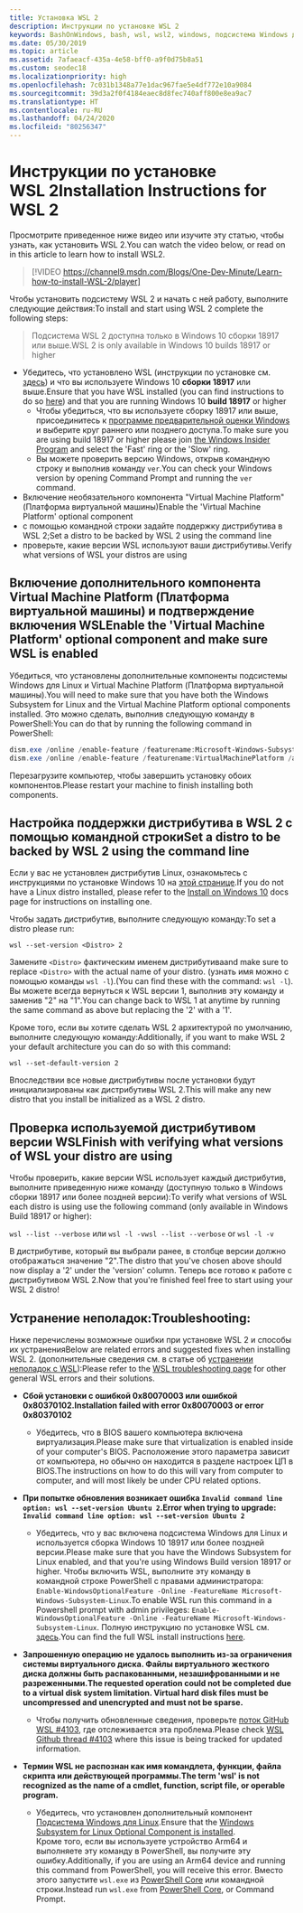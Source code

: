 ```yaml
---
title: Установка WSL 2
description: Инструкции по установке WSL 2
keywords: BashOnWindows, bash, wsl, wsl2, windows, подсистема Windows для Linux, windowssubsystem, ubuntu, debian, suse, windows 10, установка
ms.date: 05/30/2019
ms.topic: article
ms.assetid: 7afaeacf-435a-4e58-bff0-a9f0d75b8a51
ms.custom: seodec18
ms.localizationpriority: high
ms.openlocfilehash: 7c031b1348a77e1dac967fae5e4df772e10a9084
ms.sourcegitcommit: 39d3a2f0f4184eaec8d8fec740aff800e8ea9ac7
ms.translationtype: HT
ms.contentlocale: ru-RU
ms.lasthandoff: 04/24/2020
ms.locfileid: "80256347"
---
```

# <a name="installation-instructions-for-wsl-2"></a><span data-ttu-id="5fc5c-104">Инструкции по установке WSL 2</span><span class="sxs-lookup"><span data-stu-id="5fc5c-104">Installation Instructions for WSL 2</span></span>

<span data-ttu-id="5fc5c-105">Просмотрите приведенное ниже видео или изучите эту статью, чтобы узнать, как установить WSL 2.</span><span class="sxs-lookup"><span data-stu-id="5fc5c-105">You can watch the video below, or read on in this article to learn how to install WSL2.</span></span> 

> [!VIDEO https://channel9.msdn.com/Blogs/One-Dev-Minute/Learn-how-to-install-WSL-2/player]

<span data-ttu-id="5fc5c-106">Чтобы установить подсистему WSL 2 и начать с ней работу, выполните следующие действия:</span><span class="sxs-lookup"><span data-stu-id="5fc5c-106">To install and start using WSL 2 complete the following steps:</span></span>

> <span data-ttu-id="5fc5c-107">Подсистема WSL 2 доступна только в Windows 10 сборки 18917 или выше.</span><span class="sxs-lookup"><span data-stu-id="5fc5c-107">WSL 2 is only available in Windows 10 builds 18917 or higher</span></span>

- <span data-ttu-id="5fc5c-108">Убедитесь, что установлено WSL (инструкции по установке см. [здесь](./install-win10.md)) и что вы используете Windows 10 **сборки 18917** или выше.</span><span class="sxs-lookup"><span data-stu-id="5fc5c-108">Ensure that you have WSL installed (you can find instructions to do so [here](./install-win10.md)) and that you are running Windows 10 **build 18917** or higher</span></span>
   - <span data-ttu-id="5fc5c-109">Чтобы убедиться, что вы используете сборку 18917 или выше, присоединитесь к [программе предварительной оценки Windows](https://insider.windows.com/en-us/) и выберите круг раннего или позднего доступа.</span><span class="sxs-lookup"><span data-stu-id="5fc5c-109">To make sure you are using build 18917 or higher please join [the Windows Insider Program](https://insider.windows.com/en-us/) and select the 'Fast' ring or the 'Slow' ring.</span></span> 
   - <span data-ttu-id="5fc5c-110">Вы можете проверить версию Windows, открыв командную строку и выполнив команду `ver`.</span><span class="sxs-lookup"><span data-stu-id="5fc5c-110">You can check your Windows version by opening Command Prompt and running the `ver` command.</span></span>
- <span data-ttu-id="5fc5c-111">Включение необязательного компонента "Virtual Machine Platform" (Платформа виртуальной машины)</span><span class="sxs-lookup"><span data-stu-id="5fc5c-111">Enable the 'Virtual Machine Platform' optional component</span></span>
- <span data-ttu-id="5fc5c-112">с помощью командной строки задайте поддержку дистрибутива в WSL 2;</span><span class="sxs-lookup"><span data-stu-id="5fc5c-112">Set a distro to be backed by WSL 2 using the command line</span></span>
- <span data-ttu-id="5fc5c-113">проверьте, какие версии WSL используют ваши дистрибутивы.</span><span class="sxs-lookup"><span data-stu-id="5fc5c-113">Verify what versions of WSL your distros are using</span></span>

## <a name="enable-the-virtual-machine-platform-optional-component-and-make-sure-wsl-is-enabled"></a><span data-ttu-id="5fc5c-114">Включение дополнительного компонента Virtual Machine Platform (Платформа виртуальной машины) и подтверждение включения WSL</span><span class="sxs-lookup"><span data-stu-id="5fc5c-114">Enable the 'Virtual Machine Platform' optional component and make sure WSL is enabled</span></span>

<span data-ttu-id="5fc5c-115">Убедиться, что установлены дополнительные компоненты подсистемы Windows для Linux и Virtual Machine Platform (Платформа виртуальной машины).</span><span class="sxs-lookup"><span data-stu-id="5fc5c-115">You will need to make sure that you have both the Windows Subsystem for Linux and the Virtual Machine Platform optional components installed.</span></span> <span data-ttu-id="5fc5c-116">Это можно сделать, выполнив следующую команду в PowerShell:</span><span class="sxs-lookup"><span data-stu-id="5fc5c-116">You can do that by running the following command in PowerShell:</span></span> 

```powershell
dism.exe /online /enable-feature /featurename:Microsoft-Windows-Subsystem-Linux /all /norestart
dism.exe /online /enable-feature /featurename:VirtualMachinePlatform /all /norestart
```

<span data-ttu-id="5fc5c-117">Перезагрузите компьютер, чтобы завершить установку обоих компонентов.</span><span class="sxs-lookup"><span data-stu-id="5fc5c-117">Please restart your machine to finish installing both components.</span></span>


## <a name="set-a-distro-to-be-backed-by-wsl-2-using-the-command-line"></a><span data-ttu-id="5fc5c-118">Настройка поддержки дистрибутива в WSL 2 с помощью командной строки</span><span class="sxs-lookup"><span data-stu-id="5fc5c-118">Set a distro to be backed by WSL 2 using the command line</span></span>

<span data-ttu-id="5fc5c-119">Если у вас не установлен дистрибутив Linux, ознакомьтесь с инструкциями по установке Windows 10 на [этой странице](./install-win10.md#install-your-linux-distribution-of-choice).</span><span class="sxs-lookup"><span data-stu-id="5fc5c-119">If you do not have a Linux distro installed, please refer to the [Install on Windows 10](./install-win10.md#install-your-linux-distribution-of-choice) docs page for instructions on installing one.</span></span> 

<span data-ttu-id="5fc5c-120">Чтобы задать дистрибутив, выполните следующую команду:</span><span class="sxs-lookup"><span data-stu-id="5fc5c-120">To set a distro please run:</span></span> 

```
wsl --set-version <Distro> 2
```

<span data-ttu-id="5fc5c-121">Замените `<Distro>` фактическим именем дистрибутива</span><span class="sxs-lookup"><span data-stu-id="5fc5c-121">and make sure to replace `<Distro>` with the actual name of your distro.</span></span> <span data-ttu-id="5fc5c-122">(узнать имя можно с помощью команды `wsl -l`).</span><span class="sxs-lookup"><span data-stu-id="5fc5c-122">(You can find these with the command: `wsl -l`).</span></span> <span data-ttu-id="5fc5c-123">Вы можете всегда вернуться к WSL версии 1, выполнив эту команду и заменив "2" на "1".</span><span class="sxs-lookup"><span data-stu-id="5fc5c-123">You can change back to WSL 1 at anytime by running the same command as above but replacing the '2' with a '1'.</span></span>

<span data-ttu-id="5fc5c-124">Кроме того, если вы хотите сделать WSL 2 архитектурой по умолчанию, выполните следующую команду:</span><span class="sxs-lookup"><span data-stu-id="5fc5c-124">Additionally, if you want to make WSL 2 your default architecture you can do so with this command:</span></span>

```
wsl --set-default-version 2
```

<span data-ttu-id="5fc5c-125">Впоследствии все новые дистрибутивы после установки будут инициализированы как дистрибутивы WSL 2.</span><span class="sxs-lookup"><span data-stu-id="5fc5c-125">This will make any new distro that you install be initialized as a WSL 2 distro.</span></span>

## <a name="finish-with-verifying-what-versions-of-wsl-your-distro-are-using"></a><span data-ttu-id="5fc5c-126">Проверка используемой дистрибутивом версии WSL</span><span class="sxs-lookup"><span data-stu-id="5fc5c-126">Finish with verifying what versions of WSL your distro are using</span></span>

<span data-ttu-id="5fc5c-127">Чтобы проверить, какие версии WSL использует каждый дистрибутив, выполните приведенную ниже команду (доступную только в Windows сборки 18917 или более поздней версии):</span><span class="sxs-lookup"><span data-stu-id="5fc5c-127">To verify what versions of WSL each distro is using use the following command (only available in Windows Build 18917 or higher):</span></span>

<span data-ttu-id="5fc5c-128">`wsl --list --verbose` или `wsl -l -v`</span><span class="sxs-lookup"><span data-stu-id="5fc5c-128">`wsl --list --verbose` or `wsl -l -v`</span></span>

<span data-ttu-id="5fc5c-129">В дистрибутиве, который вы выбрали ранее, в столбце версии должно отображаться значение "2".</span><span class="sxs-lookup"><span data-stu-id="5fc5c-129">The distro that you've chosen above should now display a '2' under the 'version' column.</span></span> <span data-ttu-id="5fc5c-130">Теперь все готово к работе с дистрибутивом WSL 2.</span><span class="sxs-lookup"><span data-stu-id="5fc5c-130">Now that you're finished feel free to start using your WSL 2 distro!</span></span> 

## <a name="troubleshooting"></a><span data-ttu-id="5fc5c-131">Устранение неполадок:</span><span class="sxs-lookup"><span data-stu-id="5fc5c-131">Troubleshooting:</span></span> 

<span data-ttu-id="5fc5c-132">Ниже перечислены возможные ошибки при установке WSL 2 и способы их устранения</span><span class="sxs-lookup"><span data-stu-id="5fc5c-132">Below are related errors and suggested fixes when installing WSL 2.</span></span> <span data-ttu-id="5fc5c-133">(дополнительные сведения см. в статье об [устранении неполадок с WSL](troubleshooting.md)):</span><span class="sxs-lookup"><span data-stu-id="5fc5c-133">Please refer to the [WSL troubleshooting page](troubleshooting.md) for other general WSL errors and their solutions.</span></span>

* <span data-ttu-id="5fc5c-134">**Сбой установки с ошибкой 0x80070003 или ошибкой 0x80370102.**</span><span class="sxs-lookup"><span data-stu-id="5fc5c-134">**Installation failed with error 0x80070003 or error 0x80370102**</span></span>
    * <span data-ttu-id="5fc5c-135">Убедитесь, что в BIOS вашего компьютера включена виртуализация.</span><span class="sxs-lookup"><span data-stu-id="5fc5c-135">Please make sure that virtualization is enabled inside of your computer's BIOS.</span></span> <span data-ttu-id="5fc5c-136">Расположение этого параметра зависит от компьютера, но обычно он находится в разделе настроек ЦП в BIOS.</span><span class="sxs-lookup"><span data-stu-id="5fc5c-136">The instructions on how to do this will vary from computer to computer, and will most likely be under CPU related options.</span></span>
   
* <span data-ttu-id="5fc5c-137">**При попытке обновления возникает ошибка `Invalid command line option: wsl --set-version Ubuntu 2`.**</span><span class="sxs-lookup"><span data-stu-id="5fc5c-137">**Error when trying to upgrade: `Invalid command line option: wsl --set-version Ubuntu 2`**</span></span>
    * <span data-ttu-id="5fc5c-138">Убедитесь, что у вас включена подсистема Windows для Linux и используется сборка Windows 10 18917 или более поздней версии.</span><span class="sxs-lookup"><span data-stu-id="5fc5c-138">Please make sure that you have the Windows Subsystem for Linux enabled, and that you're using Windows Build version 18917 or higher.</span></span> <span data-ttu-id="5fc5c-139">Чтобы включить WSL, выполните эту команду в командной строке PowerShell с правами администратора: `Enable-WindowsOptionalFeature -Online -FeatureName Microsoft-Windows-Subsystem-Linux`.</span><span class="sxs-lookup"><span data-stu-id="5fc5c-139">To enable WSL run this command in a Powershell prompt with admin privileges: `Enable-WindowsOptionalFeature -Online -FeatureName Microsoft-Windows-Subsystem-Linux`.</span></span> <span data-ttu-id="5fc5c-140">Полную инструкцию по установке WSL см. [здесь](./install-win10.md).</span><span class="sxs-lookup"><span data-stu-id="5fc5c-140">You can find the full WSL install instructions [here](./install-win10.md).</span></span>

* <span data-ttu-id="5fc5c-141">**Запрошенную операцию не удалось выполнить из-за ограничения системы виртуального диска. Файлы виртуального жесткого диска должны быть распакованными, незашифрованными и не разреженными.**</span><span class="sxs-lookup"><span data-stu-id="5fc5c-141">**The requested operation could not be completed due to a virtual disk system limitation. Virtual hard disk files must be uncompressed and unencrypted and must not be sparse.**</span></span>
    * <span data-ttu-id="5fc5c-142">Чтобы получить обновленные сведения, проверьте [поток GitHub WSL #4103](https://github.com/microsoft/WSL/issues/4103), где отслеживается эта проблема.</span><span class="sxs-lookup"><span data-stu-id="5fc5c-142">Please check [WSL Github thread #4103](https://github.com/microsoft/WSL/issues/4103) where this issue is being tracked for updated information.</span></span>

* <span data-ttu-id="5fc5c-143">**Термин WSL не распознан как имя командлета, функции, файла скрипта или действующей программы.**</span><span class="sxs-lookup"><span data-stu-id="5fc5c-143">**The term 'wsl' is not recognized as the name of a cmdlet, function, script file, or operable program.**</span></span> 
    * <span data-ttu-id="5fc5c-144">Убедитесь, что установлен дополнительный компонент [Подсистема Windows для Linux](./wsl2-install.md#enable-the-virtual-machine-platform-optional-component-and-make-sure-wsl-is-enabled).</span><span class="sxs-lookup"><span data-stu-id="5fc5c-144">Ensure that the [Windows Subsystem for Linux Optional Component is installed](./wsl2-install.md#enable-the-virtual-machine-platform-optional-component-and-make-sure-wsl-is-enabled).</span></span><br> <span data-ttu-id="5fc5c-145">Кроме того, если вы используете устройство Arm64 и выполняете эту команду в PowerShell, вы получите эту ошибку.</span><span class="sxs-lookup"><span data-stu-id="5fc5c-145">Additionally, if you are using an Arm64 device and running this command from PowerShell, you will receive this error.</span></span> <span data-ttu-id="5fc5c-146">Вместо этого запустите `wsl.exe` из [PowerShell Core](https://docs.microsoft.com/en-us/powershell/scripting/install/installing-powershell-core-on-windows?view=powershell-6) или командной строки.</span><span class="sxs-lookup"><span data-stu-id="5fc5c-146">Instead run `wsl.exe` from [PowerShell Core](https://docs.microsoft.com/en-us/powershell/scripting/install/installing-powershell-core-on-windows?view=powershell-6), or Command Prompt.</span></span> 
